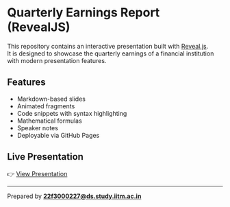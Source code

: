 # Quarterly Earnings Report (RevealJS)

This repository contains an interactive presentation built with [Reveal.js](https://revealjs.com/).  
It is designed to showcase the quarterly earnings of a financial institution with modern presentation features.

## Features
- Markdown-based slides
- Animated fragments
- Code snippets with syntax highlighting
- Mathematical formulas
- Speaker notes
- Deployable via GitHub Pages

## Live Presentation
👉 [View Presentation](https://LokeshIITM.github.io/earnings-report/)

---

Prepared by **22f3000227@ds.study.iitm.ac.in**
